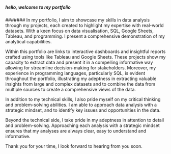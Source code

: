 ##### hello, welcome to my portfolio

####### In my portfolio, I aim to showcase my skills in data analysis through my projects, each created to highlight my expertise with real-world datasets. With a keen focus on data visualisation, SQL, Google Sheets, Tableau, and programming. I present a comprehensive demonstration of my analytical capabilities.

Within this portfolio are links to interactive dashboards and insightful reports crafted using tools like Tableau and Google Sheets. These projects show my capacity to extract data and present it in a compelling informative way allowing for streamline decision-making for stakeholders. Moreover, my experience in programming languages, particularly SQL, is evident throughout the portfolio, illustrating my adeptness in extracting valuable insights from large and complex datasets and to combine the data from multiple sources to create a comprehensive views of the data.

In addition to my technical skills, I also pride myself on my critical thinking and problem-solving abilities. I am able to approach data analysis with a strategic mindset, and to identify key issues and opportunities in the data.

Beyond the technical side, I take pride in my adeptness in attention to detail and problem-solving. Approaching each analysis with a strategic mindset ensures that my analyses are always clear, easy to understand and informative.

Thank you for your time, I look forward to hearing from you soon.
